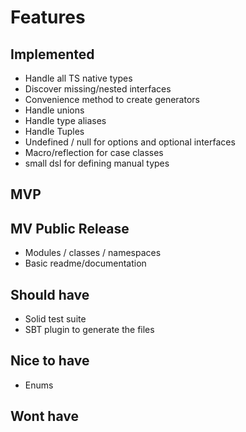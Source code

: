 # Features

## Implemented

* Handle all TS native types
* Discover missing/nested interfaces
* Convenience method to create generators
* Handle unions
* Handle type aliases
* Handle Tuples
* Undefined / null for options and optional interfaces
* Macro/reflection for case classes
* small dsl for defining manual types

## MVP

## MV Public Release

* Modules / classes / namespaces
* Basic readme/documentation

## Should have

* Solid test suite
* SBT plugin to generate the files

## Nice to have

* Enums

## Wont have
